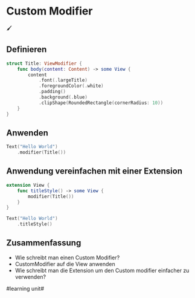 # Custom Modifier
🖌️

## Definieren

```swift
struct Title: ViewModifier {
    func body(content: Content) -> some View {
        content
            .font(.largeTitle)
            .foregroundColor(.white)
            .padding()
            .background(.blue)
            .clipShape(RoundedRectangle(cornerRadius: 10))
    }
}
```

## Anwenden

```swift
Text("Hello World")
    .modifier(Title())
```

## Anwendung vereinfachen mit einer Extension

```swift
extension View {
    func titleStyle() -> some View {
        modifier(Title())
    }
}
```

```swift
Text("Hello World")
    .titleStyle()
```

## Zusammenfassung
- Wie schreibt man einen Custom Modifier?
- CustomModifier auf die View anwenden
- Wie schreibt man die Extension um den Custom modifier einfacher zu verwenden?


#learning unit#